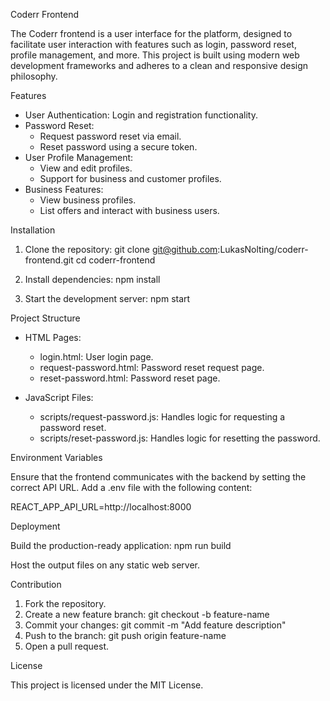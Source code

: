 Coderr Frontend

The Coderr frontend is a user interface for the platform, designed to facilitate user interaction with features such as login, password reset, profile management, and more. This project is built using modern web development frameworks and adheres to a clean and responsive design philosophy.

Features

- User Authentication: Login and registration functionality.
- Password Reset:
  - Request password reset via email.
  - Reset password using a secure token.
- User Profile Management:
  - View and edit profiles.
  - Support for business and customer profiles.
- Business Features:
  - View business profiles.
  - List offers and interact with business users.

Installation

1. Clone the repository:
   git clone git@github.com:LukasNolting/coderr-frontend.git
   cd coderr-frontend

2. Install dependencies:
   npm install

3. Start the development server:
   npm start

Project Structure

- HTML Pages:
  - login.html: User login page.
  - request-password.html: Password reset request page.
  - reset-password.html: Password reset page.

- JavaScript Files:
  - scripts/request-password.js: Handles logic for requesting a password reset.
  - scripts/reset-password.js: Handles logic for resetting the password.

Environment Variables

Ensure that the frontend communicates with the backend by setting the correct API URL. Add a .env file with the following content:

REACT_APP_API_URL=http://localhost:8000

Deployment

Build the production-ready application:
npm run build

Host the output files on any static web server.

Contribution

1. Fork the repository.
2. Create a new feature branch:
   git checkout -b feature-name
3. Commit your changes:
   git commit -m "Add feature description"
4. Push to the branch:
   git push origin feature-name
5. Open a pull request.

License

This project is licensed under the MIT License.
